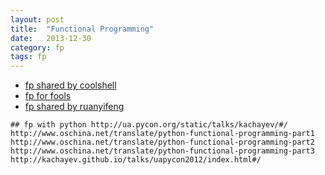 ```yaml
---
layout: post
title:  "Functional Programming"
date:   2013-12-30
category: fp
tags: fp
---
```


* [fp shared by coolshell][fp_from_coolshell]
* [fp for fools][fp_sharing]
* [fp shared by ruanyifeng][fp_from_ruanyifeng]


`## fp with python
http://ua.pycon.org/static/talks/kachayev/#/
http://www.oschina.net/translate/python-functional-programming-part1
http://www.oschina.net/translate/python-functional-programming-part2
http://www.oschina.net/translate/python-functional-programming-part3
http://kachayev.github.io/talks/uapycon2012/index.html#/
`


[fp_from_coolshell]: http://coolshell.cn/articles/10822.html
[fp_sharing]: https://github.com/justinyhuang/Functional-Programming-For-The-Rest-of-Us-Cn/blob/master/FunctionalProgrammingForTheRestOfUs.cn.md

[fp_from_ruanyifeng]: http://www.ruanyifeng.com/blog/2012/04/functional_programming.html